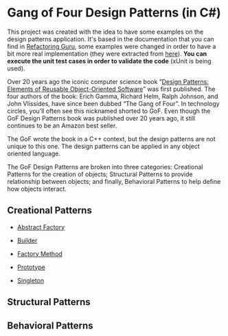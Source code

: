 # Gang of Four Design Patterns (in C#)

This project was created with the idea to have some examples on the design patterns application. It's based in the documentation that you can find in [Refactoring Guru](https://refactoring.guru/design-patterns/csharp), some examples were changed in order to have a bit more real implementation (they were extracted from [here](https://medium.com/@analempert/10-design-patterns-with-day-to-day-examples-e4f256d8439)). **You can execute the unit test cases in order to validate the code** (xUnit is being used).

Over 20 years ago the iconic computer science book “[Design Patterns: Elements of Reusable Object-Oriented Software](https://www.amazon.com/gp/product/0201633612/ref=as_li_tl?ie=UTF8&camp=1789&creative=390957&creativeASIN=0201633612&linkCode=as2&tag=triatcraft-20&linkId=XRGUDJCGWC6AJNZM)” was first published. The four authors of the book: Erich Gamma, Richard Helm, Ralph Johnson, and John Vlissides, have since been dubbed “The Gang of Four”. In technology circles, you’ll often see this nicknamed shorted to GoF. Even though the GoF Design Patterns book was published over 20 years ago, it still continues to be an Amazon best seller.

The GoF wrote the book in a C++ context, but the design patterns are not unique to this one. The design patterns can be applied in any object oriented language.

The GoF Design Patterns are broken into three categories: Creational Patterns for the creation of objects; Structural Patterns to provide relationship between objects; and finally, Behavioral Patterns to help define how objects interact.

## Creational Patterns

* [Abstract Factory](Patterns/AbstractFactory)

* [Builder](Patterns/Builder)

* [Factory Method](Patterns/FactoryMethod)

* [Prototype](Patterns/Prototype)

* [Singleton](Patterns/Singleton)

## Structural Patterns

## Behavioral Patterns